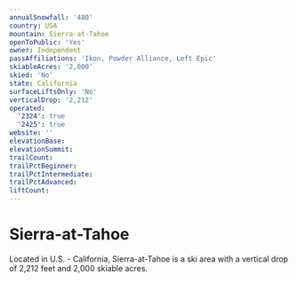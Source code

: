 ```yaml
---
annualSnowfall: '480'
country: USA
mountain: Sierra-at-Tahoe
openToPublic: 'Yes'
owner: Independent
passAffiliations: 'Ikon, Powder Alliance, Left Epic'
skiableAcres: '2,000'
skied: 'No'
state: California
surfaceLiftsOnly: 'No'
verticalDrop: '2,212'
operated:
  '2324': true
  '2425': true
website: ''
elevationBase:
elevationSummit:
trailCount:
trailPctBeginner:
trailPctIntermediate:
trailPctAdvanced:
liftCount:
---
```



# Sierra-at-Tahoe

Located in U.S. - California, Sierra-at-Tahoe is a ski area with a vertical drop of 2,212 feet and 2,000 skiable acres.
